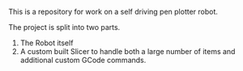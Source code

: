 This is a repository for work on a self driving pen plotter robot. <br/>

The project is split into two parts. 
  1. The Robot itself
  2. A custom built Slicer to handle both a large number of items and additional custom GCode commands. 
